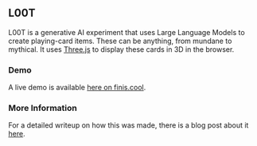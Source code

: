 ## L00T
L00T is a generative AI experiment that uses Large Language Models to create playing-card items. These can be anything, from mundane to mythical.
It uses [Three.js](https://www.github.com/mrdoob/three.js) to display these cards in 3D in the browser.

### Demo

A live demo is available [here on finis.cool](https://www.finis.cool/l00t2).

### More Information
For a detailed writeup on how this was made, there is a blog post about it [here](https://blog.finis.cool/#l00t).
